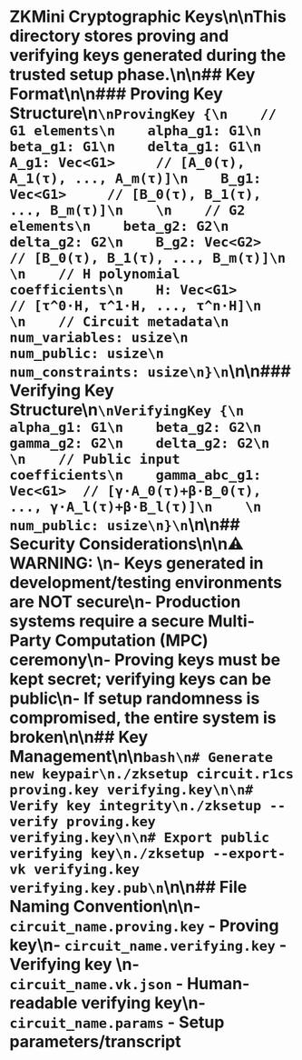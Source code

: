 # ZKMini Cryptographic Keys\n\nThis directory stores proving and verifying keys generated during the trusted setup phase.\n\n## Key Format\n\n### Proving Key Structure\n```\nProvingKey {\n    // G1 elements\n    alpha_g1: G1\n    beta_g1: G1\n    delta_g1: G1\n    A_g1: Vec<G1>     // [A_0(τ), A_1(τ), ..., A_m(τ)]\n    B_g1: Vec<G1>     // [B_0(τ), B_1(τ), ..., B_m(τ)]\n    \n    // G2 elements\n    beta_g2: G2\n    delta_g2: G2\n    B_g2: Vec<G2>     // [B_0(τ), B_1(τ), ..., B_m(τ)]\n    \n    // H polynomial coefficients\n    H: Vec<G1>        // [τ^0·H, τ^1·H, ..., τ^n·H]\n    \n    // Circuit metadata\n    num_variables: usize\n    num_public: usize\n    num_constraints: usize\n}\n```\n\n### Verifying Key Structure\n```\nVerifyingKey {\n    alpha_g1: G1\n    beta_g2: G2\n    gamma_g2: G2\n    delta_g2: G2\n    \n    // Public input coefficients\n    gamma_abc_g1: Vec<G1>  // [γ·A_0(τ)+β·B_0(τ), ..., γ·A_l(τ)+β·B_l(τ)]\n    \n    num_public: usize\n}\n```\n\n## Security Considerations\n\n⚠️ **WARNING**: \n- Keys generated in development/testing environments are NOT secure\n- Production systems require a secure Multi-Party Computation (MPC) ceremony\n- Proving keys must be kept secret; verifying keys can be public\n- If setup randomness is compromised, the entire system is broken\n\n## Key Management\n\n```bash\n# Generate new keypair\n./zksetup circuit.r1cs proving.key verifying.key\n\n# Verify key integrity\n./zksetup --verify proving.key verifying.key\n\n# Export public verifying key\n./zksetup --export-vk verifying.key verifying.key.pub\n```\n\n## File Naming Convention\n\n- `circuit_name.proving.key` - Proving key\n- `circuit_name.verifying.key` - Verifying key  \n- `circuit_name.vk.json` - Human-readable verifying key\n- `circuit_name.params` - Setup parameters/transcript